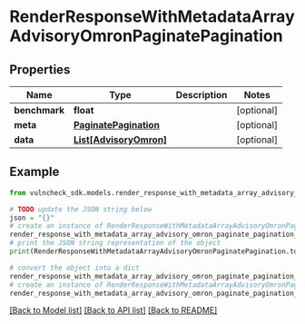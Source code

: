 # RenderResponseWithMetadataArrayAdvisoryOmronPaginatePagination


## Properties

Name | Type | Description | Notes
------------ | ------------- | ------------- | -------------
**benchmark** | **float** |  | [optional] 
**meta** | [**PaginatePagination**](PaginatePagination.md) |  | [optional] 
**data** | [**List[AdvisoryOmron]**](AdvisoryOmron.md) |  | [optional] 

## Example

```python
from vulncheck_sdk.models.render_response_with_metadata_array_advisory_omron_paginate_pagination import RenderResponseWithMetadataArrayAdvisoryOmronPaginatePagination

# TODO update the JSON string below
json = "{}"
# create an instance of RenderResponseWithMetadataArrayAdvisoryOmronPaginatePagination from a JSON string
render_response_with_metadata_array_advisory_omron_paginate_pagination_instance = RenderResponseWithMetadataArrayAdvisoryOmronPaginatePagination.from_json(json)
# print the JSON string representation of the object
print(RenderResponseWithMetadataArrayAdvisoryOmronPaginatePagination.to_json())

# convert the object into a dict
render_response_with_metadata_array_advisory_omron_paginate_pagination_dict = render_response_with_metadata_array_advisory_omron_paginate_pagination_instance.to_dict()
# create an instance of RenderResponseWithMetadataArrayAdvisoryOmronPaginatePagination from a dict
render_response_with_metadata_array_advisory_omron_paginate_pagination_from_dict = RenderResponseWithMetadataArrayAdvisoryOmronPaginatePagination.from_dict(render_response_with_metadata_array_advisory_omron_paginate_pagination_dict)
```
[[Back to Model list]](../README.md#documentation-for-models) [[Back to API list]](../README.md#documentation-for-api-endpoints) [[Back to README]](../README.md)


